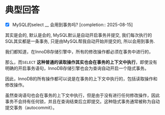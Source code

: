 # 典型回答

- [x] MySQL的select __ 会用到事务吗?  [completion:: 2025-08-15]

其实是会的, 默认是会的, MySQL默认是自动开启事务并提交, 我们每次执行的SQL其实都是一条事务, 只是由MySQL帮我自动开始并提交的, 所以会用到事务.

我们都知道，在InnoDB存储引擎中，所有的修改操作都必须在事务中进行的，



那么，而`SELECT` **这种普通的读取操作其实也会在事务的上下文中执行**，即使没有明确的开启事务语句，InnoDB存储引擎也会为查询自动开启一个隐式事务。



因此，InnoDB的所有操作都可以说是在事务的上下文中执行的，包括读取操作和修改操作。



虽然查询语句也会在事务的上下文中执行，但是由于没有进行任何修改操作，因此事务不会持有任何锁，并且在查询结束后立即提交。这种隐式事务通常被称为自动提交事务（autocommit）。

<font style="color:rgb(55, 65, 81);background-color:rgb(247, 247, 248);"></font>



